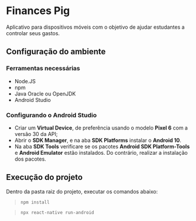 # Finances Pig

Aplicativo para dispositivos móveis com o objetivo de ajudar estudantes a controlar seus gastos.


## Configuração do ambiente
### Ferramentas necessárias
  - Node.JS
  - npm
  - Java Oracle ou OpenJDK
  - Android Studio
  
### Configurando o Android Studio
  - Criar um **Virtual Device**, de preferência usando o modelo **Pixel 6** com a versão 30 da API;
  - Abrir o **SDK Manager**, e na aba **SDK Platforms** instalar o **Android 10**. 
  - Na aba **SDK Tools** verificare se os pacotes **Android SDK Platform-Tools** e **Android Emulator** estão instalados. Do contrário, realizar a instalação dos pacotes.
	
## Execução do projeto
Dentro da pasta raiz do projeto, executar os comandos abaixo:
  
> `npm install`

> `npx react-native run-android`
	
	
